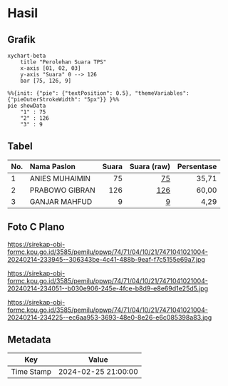 # Hasil

## Grafik

```mermaid
xychart-beta
    title "Perolehan Suara TPS"
    x-axis [01, 02, 03]
    y-axis "Suara" 0 --> 126
    bar [75, 126, 9]
```

```mermaid
%%{init: {"pie": {"textPosition": 0.5}, "themeVariables": {"pieOuterStrokeWidth": "5px"}} }%%
pie showData
    "1" : 75
    "2" : 126
    "3" : 9
```

## Tabel

| No. | Nama Paslon    | Suara | Suara (raw) | Persentase |
|:--- |:-------------- | -----:| -----------:| ----------:|
| 1   | ANIES MUHAIMIN | 75    | [75][p-1]   | 35,71      |
| 2   | PRABOWO GIBRAN | 126   | [126][p-2]  | 60,00      |
| 3   | GANJAR MAHFUD  | 9     | [9][p-3]    | 4,29       |


[p-1]: https://github.com/gigit-pemilu/pemilu-2024-74-sulawesi-tenggara/blob/main/pilpres/hitung-suara/sub/74-sulawesi-tenggara/sub/71-kota-kendari/sub/04-poasia/sub/1021-wundumbatu/sub/004-tps/sub/paslon-1.txt
[p-2]: https://github.com/gigit-pemilu/pemilu-2024-74-sulawesi-tenggara/blob/main/pilpres/hitung-suara/sub/74-sulawesi-tenggara/sub/71-kota-kendari/sub/04-poasia/sub/1021-wundumbatu/sub/004-tps/sub/paslon-2.txt
[p-3]: https://github.com/gigit-pemilu/pemilu-2024-74-sulawesi-tenggara/blob/main/pilpres/hitung-suara/sub/74-sulawesi-tenggara/sub/71-kota-kendari/sub/04-poasia/sub/1021-wundumbatu/sub/004-tps/sub/paslon-3.txt

## Foto C Plano

https://sirekap-obj-formc.kpu.go.id/3585/pemilu/ppwp/74/71/04/10/21/7471041021004-20240214-233945--306343be-4c41-488b-9eaf-f7c5155e69a7.jpg

https://sirekap-obj-formc.kpu.go.id/3585/pemilu/ppwp/74/71/04/10/21/7471041021004-20240214-234051--b030e906-245e-4fce-b8d9-e8e69d1e25d5.jpg

https://sirekap-obj-formc.kpu.go.id/3585/pemilu/ppwp/74/71/04/10/21/7471041021004-20240214-234225--ec6aa953-3693-48e0-8e26-e6c085398a83.jpg


## Metadata

| Key        | Value               |
| ---------- | ------------------- |
| Time Stamp | 2024-02-25 21:00:00 |



